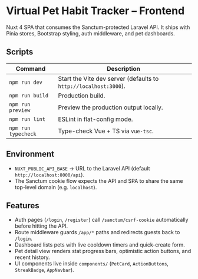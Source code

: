 ﻿# Virtual Pet Habit Tracker – Frontend

Nuxt 4 SPA that consumes the Sanctum-protected Laravel API. It ships with Pinia stores, Bootstrap styling, auth middleware, and pet dashboards.

## Scripts

| Command | Description |
| --- | --- |
| `npm run dev` | Start the Vite dev server (defaults to `http://localhost:3000`). |
| `npm run build` | Production build. |
| `npm run preview` | Preview the production output locally. |
| `npm run lint` | ESLint in flat-config mode. |
| `npm run typecheck` | Type-check Vue + TS via `vue-tsc`. |

## Environment

- `NUXT_PUBLIC_API_BASE` → URL to the Laravel API (default `http://localhost:8000/api`).
- The Sanctum cookie flow expects the API and SPA to share the same top-level domain (e.g. `localhost`).

## Features

- Auth pages (`/login`, `/register`) call `/sanctum/csrf-cookie` automatically before hitting the API.
- Route middleware guards `/app/*` paths and redirects guests back to `/login`.
- Dashboard lists pets with live cooldown timers and quick-create form.
- Pet detail view renders stat progress bars, optimistic action buttons, and recent history.
- UI components live inside `components/` (`PetCard`, `ActionButtons`, `StreakBadge`, `AppNavbar`).
